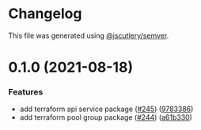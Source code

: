 # Changelog

This file was generated using [@jscutlery/semver](https://github.com/jscutlery/semver).

# 0.1.0 (2021-08-18)


### Features

* add terraform api service package ([#245](https://github.com/tractr/stack/issues/245)) ([9783386](https://github.com/tractr/stack/commit/9783386c94f4192eed57084f37bbbda4081d2853))
* add terraform pool group package ([#244](https://github.com/tractr/stack/issues/244)) ([a61b330](https://github.com/tractr/stack/commit/a61b3303028f39c582cbf3f88676da302ab19ed1))
